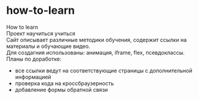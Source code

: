 # how-to-learn
How to learn<br />
Проект научиться учиться <br />
Сайт описывает различные методики обучения, содержит ссылки на материалы и обучающие видео.<br />
Для создагния использованы: анимация, iframe, flex, псевдоклассы.<br />
Планы по доработке:<br />
- все ссылки ведут на соответствующие страницы с дополнительной информацией<br />
- проверка кода на кроссбраузерность<br />
- добавление формы обратной связи<br />
